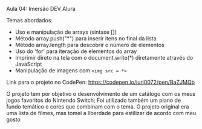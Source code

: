 Aula 04: Imersão DEV Alura

Temas abordados:

- Uso e manipulação de arrays (sintaxe [])
- Método array.push("*") para inserir itens no final da lista
- Método array.length para descobrir o número de elementos
- Uso do 'for' para iteração de elementos do array
- Imprimir direto na tela com o document.write(*) diretamente através do JavaScript
- Manipulação de imagens com `<img src = *>`

Link para o projeto no CodePen: https://codepen.io/iuri0072/pen/BaZJMQb

O projeto tem por objetivo o desenvolvimento de um catálogo com os meus jogos favoritos do Nintendo Switch; Foi utilizado também um plano de fundo temático e cores que combinam com o tema. O projeto original era uma lista de filmes, mas tomei a liberdade para estilizar de acordo com meu gosto

